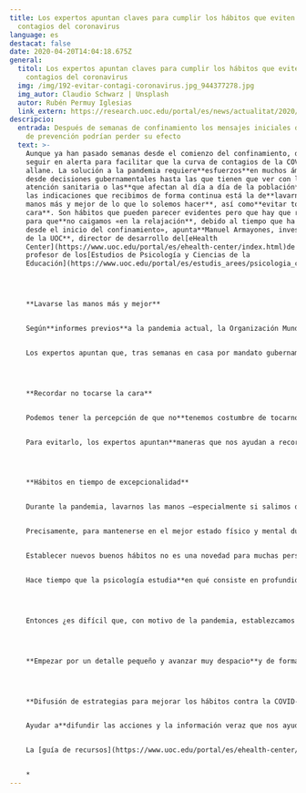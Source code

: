```yaml
---
title: Los expertos apuntan claves para cumplir los hábitos que eviten los
  contagios del coronavirus
language: es
destacat: false
date: 2020-04-20T14:04:18.675Z
general:
  titol: Los expertos apuntan claves para cumplir los hábitos que eviten los
    contagios del coronavirus
  img: /img/192-evitar-contagi-coronavirus.jpg_944377278.jpg
  img_autor: Claudio Schwarz | Unsplash
  autor: Rubén Permuy Iglesias
  link_extern: https://research.uoc.edu/portal/es/news/actualitat/2020/192-evitar-contagio-coronavirus.html
descripcio:
  entrada: Después de semanas de confinamiento los mensajes iniciales de medidas
    de prevención podrían perder su efecto
  text: >-
    Aunque ya han pasado semanas desde el comienzo del confinamiento, debemos
    seguir en alerta para facilitar que la curva de contagios de la COVID-19 se
    allane. La solución a la pandemia requiere**esfuerzos**en muchos ámbitos,
    desde decisiones gubernamentales hasta las que tienen que ver con la
    atención sanitaria o las**que afectan al día a día de la población**. Entre
    las indicaciones que recibimos de forma continua está la de**lavarnos las
    manos más y mejor de lo que lo solemos hacer**, así como**evitar tocarnos la
    cara**. Son hábitos que pueden parecer evidentes pero que hay que reforzar
    para que**no caigamos «en la relajación**, debido al tiempo que ha pasado
    desde el inicio del confinamiento», apunta**Manuel Armayones, investigador
    de la UOC**, director de desarrollo del[eHealth
    Center](https://www.uoc.edu/portal/es/ehealth-center/index.html)de la UOC y
    profesor de los[Estudios de Psicología y Ciencias de la
    Educación](https://www.uoc.edu/portal/es/estudis_arees/psicologia_ciencies_educacio/index.html).




    **Lavarse las manos más y mejor**


    Según**informes previos**a la pandemia actual, la Organización Mundial de la Salud apuntaba que solo el[5 % de la población dedica al menos 15 segundos a lavarse las manos](https://www.eldiario.es/tumejoryo/estar_bien/racismo-ataja-enfermedades-lavarse-manos_0_995301501.html), y una investigación de la Universidad de Michigan ponía de relieve que, de una muestra de más de 3.700 estudiantes analizados,**un 10 % no se lavaba las manos después de ir al baño**. Teniendo en cuenta que nos encontramos en una coyuntura especial por la pandemia, la mejora de este hábito es clave para ayudar a reducir el número de nuevos contagios de la COVID-19.


    Los expertos apuntan que, tras semanas en casa por mandato gubernamental, es probable que un porcentaje relevante de la población «sufra**cansancio mental, se relaje ante estas medidas**y no se lave las manos con el cuidado que corresponde», como señala Armayones. El profesor de la UOC, que también es investigador del grupo de investigación Psicología, Salud y Red ([PSiNET](http://transfer.rdi.uoc.edu/es/grupo/psicologa-salud-y-red)), afirma que también es probable que algunas de las**indicaciones que hacen las instituciones**en este sentido por distintos canales puedan**perder en buena parte el efecto**para ayudar a cumplir las medidas de higiene y precaución que hay que seguir.




    **Recordar no tocarse la cara**


    Podemos tener la percepción de que no**tenemos costumbre de tocarnos mucho la cara**, pero diferentes estudios confirman que lo hacemos**decenas de veces cada hora**. Como muestra, una investigación de la Universidad de Sídney analizó en el año 2015 a un grupo de estudiantes de Medicina y concluyó que**[se tocaban la cara 23 veces cada sesenta minutos](https://www.ncbi.nlm.nih.gov/pubmed/25637115)de media**. Y tocarse la cara, como las autoridades sanitarias han confirmado en los mensajes dirigidos a la población, es una manera de contagiarse después de entrar en contacto con la COVID-19 por medio de las manos.


    Para evitarlo, los expertos apuntan**maneras que nos ayudan a recordar que no hay que tocarse el rostro**. Descartando opciones que no parecen factibles para el día a día, como sería llevar un casco integral en la cabeza cuando salimos a comprar, Armayones ejemplifica que una buena manera es «vestir**manga larga**y, si tenemos que tocarnos la cara o rascárnosla, lo hagamos con la propia manga». Otro ejemplo que destaca el experto de la UOC para no tocarnos la cara mientras estamos sentados es colocar**las manos bajo las nalgas**.




    **Hábitos en tiempo de excepcionalidad**


    Durante la pandemia, lavarnos las manos —especialmente si salimos de casa o estamos en contacto con alguien que haya salido— y evitar tocarse la cara «deben convertirse en**nuevos hábitos que tenemos que seguir de la manera más escrupulosa posible**», señala Armayones. Esta es una de las claves principales para que nuestro día a día no sea un foco de contagios. Pero ¿establecer hábitos en tiempo de excepcionalidad es sencillo o es fácil caer en la relajación?


    Precisamente, para mantenerse en el mejor estado físico y mental durante el confinamiento, los expertos recomiendan impulsar diferentes hábitos saludables, como tener una rutina diaria, hacer ejercicio físico o seguir una dieta variada y saludable, porque, entre otras razones, nos ayudará a dormir mejor y[mantendremos una buena calidad del sueño](https://www.uoc.edu/portal/es/news/actualitat/2020/182-confinamiento-sueno.html).


    Establecer nuevos buenos hábitos no es una novedad para muchas personas y suele ser un objetivo de determinadas épocas como el año nuevo. Aunque tengamos la impresión de que conseguir nuevos retos de estilo de vida es probable que se acabe haciendo cuesta arriba, «**cambiar los hábitos humanos es más sencillo de lo que parece si tenemos claro cómo debe hacerse**», indica Armayones.


    Hace tiempo que la psicología estudia**en qué consiste en profundidad un hábito**, dónde radica la**dificultad**para cambiarlos y, sobre todo, qué**estrategias pueden ponerse en práctica**para cambiarlos. «La mejor manera de superar barreras es conocerlas y, una vez bien conocidas, ser capaces de establecer las estrategias que nos ayudarán a conseguirlo», detalla Armayones. Un hábito es un comportamiento que se repite de una manera sistemática, siempre en el mismo momento del día. Por ejemplo, encender la cafetera cuando entramos en la cocina después de levantarnos para preparar el desayuno. «Es un comportamiento que se acaba repitiendo tanto que se vuelve automático. Es decir,**lo hacemos sin pensar**», puntualiza el experto.




    Entonces ¿es difícil que, con motivo de la pandemia, establezcamos el hábito de lavarnos las manos correctamente y recordemos que no hay que tocarse la cara? «La COVID-19 nos obliga a adquirir una serie de hábitos muy rápidamente. El reto es que**tenemos que introducirlos en nuestras rutinas diarias**o, en el caso de no tocarse la cara, debemos ser capaces de no hacer algo que ya era un hábito muy bien establecido para la inmensa mayoría de las personas», apunta Armayones. Para el investigador es importante tomar conciencia de generar nuevos hábitos, aunque pueda implicar un esfuerzo adicional, «porque rompe nuestra cadena de comportamientos. Si lo vamos repitiendo y sobre todo**nos felicitamos y celebramos cada vez que lo hacemos**—por ejemplo, cantando una de nuestras canciones favoritas—, conseguiremos automatizarlo muy rápidamente», puntualiza.




    **Empezar por un detalle pequeño y avanzar muy despacio**y de forma gradual. Esta sería la estrategia denominada «pasos de bebé» para establecer nuevos hábitos, teorizada por el profesor Brian Jeffrey Fogg, de la Universidad de Stanford, en su libro*Tiny Habits*. «Se trata de ir haciendo cada vez un poquito más, pero siempre pensando que nuestro compromiso con nosotros mismos solo es llegar a pequeñas metas. Por ejemplo, si quiero desarrollar el hábito de**hacer ejercicio en casa** y me cuesta mucho ponerme, podría empezar por dar un "paso de bebé" como bailar mi canción favorita durante unos segundos. Eso me permitirá conseguir un primer triunfo y darme cuenta de que puedo hacer alguna actividad para mantenerme en forma, por pequeña que sea, y, poco a poco, avanzar», analiza Armayones. El profesor Fogg también propone determinar un momento clave durante el día para establecer este nuevo comportamiento, como podría ser después de los aplausos de las 20 h. Y, por último, el profesor de Stanford apunta que hay que celebrar nuestros pequeños éxitos. «Se trataría de hacer una pequeña celebración, como darme la enhorabuena, hacer un gesto de victoria o lo que consideremos», aclara Armayones. «Si lo hacemos así, seguramente tendremos bien establecido el nuevo hábito antes de lo que pensamos. Es fácil, cuesta poco probarlo y además funciona», asegura el investigador de la UOC.




    **Difusión de estrategias para mejorar los hábitos contra la COVID-19**


    Ayudar a**difundir las acciones y la información veraz que nos ayudarán a superar la crisis**actual es una responsabilidad compartida por muchos tipos de organizaciones. Es el caso del [eHealth Center](https://www.uoc.edu/portal/ca/ehealth-center/index.html)de la UOC, centro de investigación que se centra en capacitar y empoderar a la ciudadanía y los profesionales con las tecnologías para que lideren el cambio de paradigma en salud. A raíz de la crisis del coronavirus, el eHealth Center tomó la iniciativa de divulgar en Twitter consejos y recursos digitales que faciliten la adquisición de hábitos saludables para ayudar a concienciar a la población aún más para que siga las buenas prácticas de lavarse las manos, no tocarse la cara y otros hábitos recomendados por las autoridades sanitarias.


    La [guía de recursos](https://www.uoc.edu/portal/es/ehealth-center/actualitat/noticies/2020/noticia_009_IntervencioPsicosocial.html) impulsada por el centro puede seguirse mediante[@eHealthUOC](https://twitter.com/eHealthUOC)o la etiqueta[\#eHCovid19U](https://twitter.com/search?q=%23eHCovid19UOC&src=typed_query&f=live). En ella puede consultarse información práctica y contrastada en **catalán, castellano e inglés** mientras se mantengan las medidas preventivas para abordar el coronavirus.


    *
---
```

